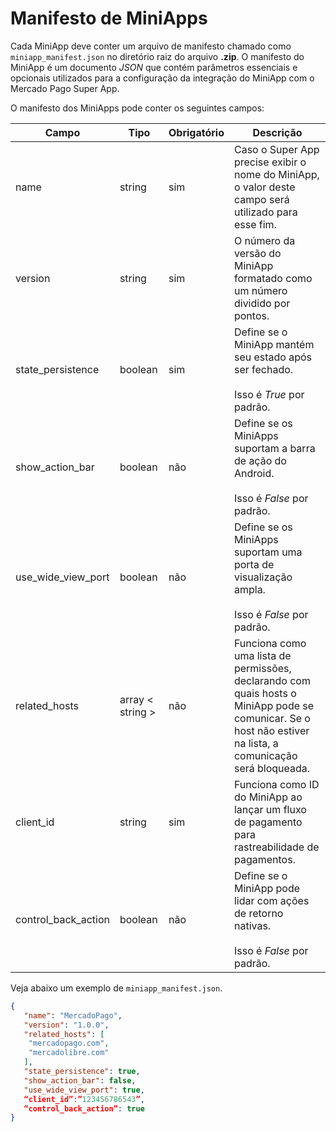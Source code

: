 # Manifesto de MiniApps 

Cada MiniApp deve conter um arquivo de manifesto chamado como `miniapp_manifest.json` no diretório raiz do arquivo **.zip**. O manifesto do MiniApp é um documento _JSON_ que contém parâmetros essenciais e opcionais utilizados para a configuração da integração do MiniApp com o Mercado Pago Super App.

O manifesto dos MiniApps pode conter os seguintes campos:

| Campo  | Tipo  | Obrigatório  | Descrição |
| --- | --- | --- | --- |
| name | string | sim | Caso o Super App precise exibir o nome do MiniApp, o valor deste campo será utilizado para esse fim. | 
| version | string | sim | O número da versão do MiniApp formatado como um número dividido por pontos.| 
| state_persistence | boolean | sim | Define se o MiniApp mantém seu estado após ser fechado. <br><br> Isso é *True* por padrão. | 
| show_action_bar | boolean | não | Define se os MiniApps suportam a barra de ação do Android. <br><br> Isso é *False* por padrão. | 
| use_wide_view_port | boolean | não | Define se os MiniApps suportam uma porta de visualização ampla. <br><br> Isso é *False* por padrão. | 
| related_hosts | array < string > | não | Funciona como uma lista de permissões, declarando com quais hosts o MiniApp pode se comunicar. Se o host não estiver na lista, a comunicação será bloqueada. | 
| client_id | string | sim | Funciona como ID do MiniApp ao lançar um fluxo de pagamento para rastreabilidade de pagamentos. | 
| control_back_action | boolean | não | Define se o MiniApp pode lidar com ações de retorno nativas. <br><br> Isso é *False* por padrão. | 

Veja abaixo um exemplo de `miniapp_manifest.json`.

```json
{
   "name": "MercadoPago",
   "version": "1.0.0",
   "related_hosts": [
  	"mercadopago.com",
	"mercadolibre.com"
   ],
   "state_persistence": true,
   "show_action_bar": false,
   "use_wide_view_port": true,
   “client_id”:”123456786543”,
   “control_back_action”: true
}
```